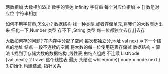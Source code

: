 两数相加 大数相加溢出
数字的表达 infinity 字符串
每个对应位相加 => []
数组对应位 字符串相加

如何不用字符串,怎么办?
数据结构
找一种类型,或者存储单元,将我们的大数表达出来
细化一下,Number 类型 存不下 ,String 类型 
每一位都独立去存,[]去存

大数如何存的问题?
在内存中分配了空间  每次都独立分,地址 val   next =>下一个结点的地址
结点   一段不连续的空间 将大数的每一位使用链表存储掉
数据结构 + 算法
1.找到了存储大数的数据结构 ,线性表,由结点组成
不连续 ListNode {val:,next:}
2.travel 这个线性表 遍历
头结点 while(node){
    node = node.next
}
3.初始化
构建结点, 指针关系
